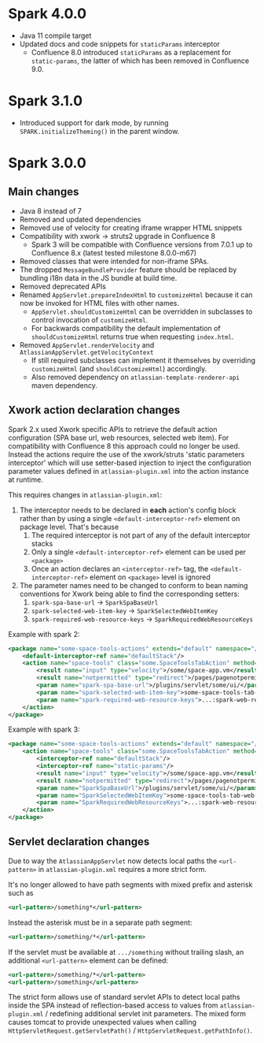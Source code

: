 # Spark 4.0.0
* Java 11 compile target
* Updated docs and code snippets for `staticParams` interceptor
    * Confluence 8.0 introduced `staticParams` as a replacement for `static-params`, the latter of which has been removed in Confluence 9.0. 

# Spark 3.1.0
* Introduced support for dark mode, by running `SPARK.initializeTheming()` in the parent window.

# Spark 3.0.0

## Main changes
* Java 8 instead of 7
* Removed and updated dependencies
* Removed use of velocity for creating iframe wrapper HTML snippets
* Compatibility with xwork -> struts2 upgrade in Confluence 8
    * Spark 3 will be compatible with Confluence versions from 7.0.1 up to Confluence 8.x (latest tested milestone 8.0.0-m67)
* Removed classes that were intended for non-iframe SPAs.
* The dropped `MessageBundleProvider` feature should be replaced by bundling i18n data in the JS bundle at build time.
* Removed deprecated APIs
* Renamed `AppServlet.prepareIndexHtml` to `customizeHtml` because it can now be invoked for HTML files with other names.
    * `AppServlet.shouldCustomizeHtml` can be overridden in subclasses to control invocation of `customizeHtml`.
    * For backwards compatibility the default implementation of `shouldCustomizeHtml` returns true when requesting `index.html`. 
* Removed `AppServlet.renderVelocity` and `AtlassianAppServlet.getVelocityContext`
    * If still required subclasses can implement it themselves by overriding `customizeHtml` (and `shouldCustomizeHtml`) accordingly.
    * Also removed dependency on `atlassian-template-renderer-api` maven dependency.

## Xwork action declaration changes
Spark 2.x used Xwork specific APIs to retrieve the default action configuration (SPA base url, web resources, selected web item). For compatibility with Confluence 8 this approach could no longer be used.
Instead the actions require the use of the xwork/struts 'static parameters interceptor' which will use setter-based injection to inject the configuration parameter values defined in `atlassian-plugin.xml` into the action instance at runtime.

This requires changes in `atlassian-plugin.xml`:
1. The interceptor needs to be declared in **each** action's config block rather than by using a single `<default-interceptor-ref>` element on package level. That's because
    1. The required interceptor is not part of any of the default interceptor stacks
    2. Only a single `<default-interceptor-ref>` element can be used per `<package>`
    3. Once an action declares an `<interceptor-ref>` tag, the `<default-interceptor-ref>` element on `<package>` level is ignored
2. The parameter names need to be changed to conform to bean naming conventions for Xwork being able to find the corresponding setters:
    1. `spark-spa-base-url` -> `SparkSpaBaseUrl`
    2. `spark-selected-web-item-key` -> `SparkSelectedWebItemKey`
    3.  `spark-required-web-resource-keys` -> `SparkRequiredWebResourceKeys`

Example with spark 2:
```xml
<package name="some-space-tools-actions" extends="default" namespace="/spaces/...">
    <default-interceptor-ref name="defaultStack"/>
    <action name="space-tools" class="some.SpaceToolsTabAction" method="index">
        <result name="input" type="velocity">/some/space-app.vm</result>
        <result name="notpermitted" type="redirect">/pages/pagenotpermitted.action</result>
        <param name="spark-spa-base-url">/plugins/servlet/some/ui/</param>
        <param name="spark-selected-web-item-key">some-space-tools-tab-web-item</param>
        <param name="spark-required-web-resource-keys">...:spark-web-resource</param>
    </action>
</package>
```

Example with spark 3:
```xml
<package name="some-space-tools-actions" extends="default" namespace="/spaces/...">
    <action name="space-tools" class="some.SpaceToolsTabAction" method="index">
        <interceptor-ref name="defaultStack"/>
        <interceptor-ref name="static-params"/>
        <result name="input" type="velocity">/some/space-app.vm</result>
        <result name="notpermitted" type="redirect">/pages/pagenotpermitted.action</result>
        <param name="SparkSpaBaseUrl">/plugins/servlet/some/ui/</param>
        <param name="SparkSelectedWebItemKey">some-space-tools-tab-web-item</param>
        <param name="SparkRequiredWebResourceKeys">...:spark-web-resource</param>
    </action>
</package>
```

## Servlet declaration changes
Due to way the `AtlassianAppServlet` now detects local paths the `<url-pattern>` in `atlassian-plugin.xml` requires a more strict form.

It's no longer allowed to have path segments with mixed prefix and asterisk such as
```xml
<url-pattern>/something*</url-pattern>
```
Instead the asterisk must be in a separate path segment:
```xml
<url-pattern>/something/*</url-pattern>
```
If the servlet must be available at `.../something` without trailing slash, an additional `<url-pattern>` element can be defined:
```xml
<url-pattern>/something/*</url-pattern>
<url-pattern>/something</url-pattern>
```

The strict form allows use of standard servlet APIs to detect local paths inside the SPA instead of reflection-based access to values from `atlassian-plugin.xml` / redefining additional servlet init parameters.
The mixed form causes tomcat to provide unexpected values when calling `HttpServletRequest.getServletPath()` / `HttpServletRequest.getPathInfo()`.
